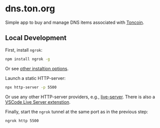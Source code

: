 # dns.ton.org

Simple app to buy and manage DNS items associated with [Toncoin](https://ton.org/toncoin).

## Local Development

First, install `ngrok`:
```bash
npm install ngrok -g
```
Or see [other instaltion options](https://ngrok.com/download).

Launch a static HTTP-server:
```bash
npx http-server -p 5500
```
Or use any other HTTP-server providers, e.g., [live-server](https://www.npmjs.com/package/live-server). There is also a [VSCode Live Server extenstion](https://marketplace.visualstudio.com/items?itemName=ritwickdey.LiveServer).

Finally, start the `ngrok` tunnel at the same port as in the previous step:
```bash
ngrok http 5500
```
